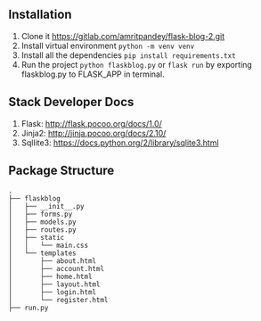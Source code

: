 ## Installation  
1. Clone it https://gitlab.com/amritpandey/flask-blog-2.git
2. Install virtual environment `python -m venv venv`
3. Install all the dependencies `pip install requirements.txt`
4. Run the project `python flaskblog.py` or `flask run` by exporting flaskblog.py to FLASK_APP in terminal.

## Stack Developer Docs
1. Flask: http://flask.pocoo.org/docs/1.0/
2. Jinja2: http://jinja.pocoo.org/docs/2.10/
3. Sqllite3: https://docs.python.org/2/library/sqlite3.html

## Package Structure
```
.
├── flaskblog
│   ├── __init__.py
│   ├── forms.py
│   ├── models.py
│   ├── routes.py
│   ├── static
│   │   └── main.css
│   └── templates
│       ├── about.html
│       ├── account.html
│       ├── home.html
│       ├── layout.html
│       ├── login.html
│       └── register.html
├── run.py
```